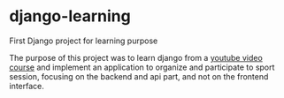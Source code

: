 # django-learning

First Django project for learning purpose

The purpose of this project was to learn django from
a [youtube video course](https://www.youtube.com/watch?v=PtQiiknWUcI) and implement an application to organize
and participate to sport session, focusing on the backend and api part, and not on the frontend interface.
